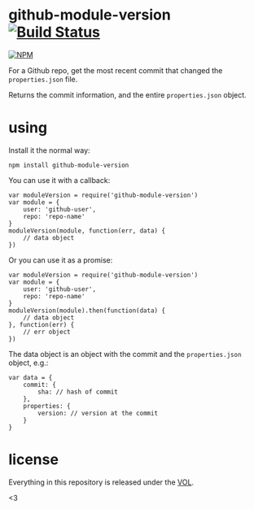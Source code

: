 # github-module-version [![Build Status](https://travis-ci.org/tobiaslabs/github-module-version.svg?branch=master)](https://travis-ci.org/sdmp/github-module-version)

[![NPM](https://nodei.co/npm/github-module-version.png)](https://nodei.co/npm/github-module-version/)

For a Github repo, get the most recent commit that changed the `properties.json` file.

Returns the commit information, and the entire `properties.json` object.

# using

Install it the normal way:

	npm install github-module-version

You can use it with a callback:

	var moduleVersion = require('github-module-version')
	var module = {
		user: 'github-user',
		repo: 'repo-name'
	}
	moduleVersion(module, function(err, data) {
		// data object
	})

Or you can use it as a promise:

	var moduleVersion = require('github-module-version')
	var module = {
		user: 'github-user',
		repo: 'repo-name'
	}
	moduleVersion(module).then(function(data) {
		// data object
	}, function(err) {
		// err object
	})

The data object is an object with the commit and the `properties.json` object, e.g.:

	var data = {
		commit: {
			sha: // hash of commit
		},
		properties: {
			version: // version at the commit
		}
	}

# license

Everything in this repository is released under the [VOL](http://veryopenlicense.com).

<3
